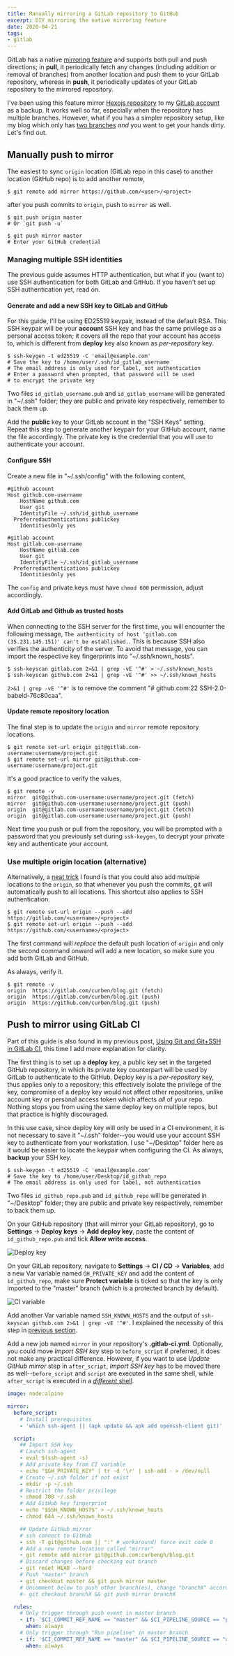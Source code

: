 ```yaml
---
title: Manually mirroring a GitLab repository to GitHub
excerpt: DIY mirroring the native mirroring feature
date: 2020-04-21
tags:
- gitlab
---
```


GitLab has a native [mirroring feature](https://docs.gitlab.com/ee/user/project/repository/repository_mirroring.html) and supports both pull and push directions; in **pull**, it periodically fetch any changes (including addition or removal of branches) from another location and push them to your GitLab repository, whereas in **push**, it periodically updates of your GitLab repository to the mirrored repository.

I've been using this feature mirror [Hexojs repository](https://github.com/hexojs) to my [GitLab account](https://gitlab.com/curben) as a backup. It works well so far, especially when the repository has multiple branches. However, what if you has a simpler repository setup, like my blog which only has [two branches](https://gitlab.com/curben/blog/-/branches) _and_ you want to get your hands dirty. Let's find out.

## Manually push to mirror

The easiest to sync `origin` location (GitLab repo in this case) to another location (GitHub repo) is to add another remote,

```
$ git remote add mirror https://github.com/<user>/<project>
```

after you push commits to `origin`, push to `mirror` as well.

```
$ git push origin master
# Or `git push -u`

$ git push mirror master
# Enter your GitHub credential
```

### Managing multiple SSH identities

The previous guide assumes HTTP authentication, but what if you (want to) use SSH authentication for both GitLab and GitHub. If you haven't set up SSH authentication yet, read on.

#### Generate and add a new SSH key to GitLab and GitHub

For this guide, I'll be using ED25519 keypair, instead of the default RSA. This SSH keypair will be your **account** SSH key and has the same privilege as a personal access token; it covers all the repo that your account has access to, which is different from **deploy** key also known as _per-repository_ key.

```
$ ssh-keygen -t ed25519 -C 'email@example.com'
# Save the key to /home/user/.ssh/id_gitlab_username
# The email address is only used for label, not authentication
# Enter a password when prompted, that password will be used
# to encrypt the private key
```

Two files `id_gitlab_username.pub` and `id_gitlab_username` will be generated in "~/.ssh" folder; they are public and private key respectively, remember to back them up.

Add the **public** key to your GitLab account in the "SSH Keys" setting. Repeat this step to generate another keypair for your GitHub account, name the file accordingly. The private key is the credential that you will use to authenticate your account.

#### Configure SSH

Create a new file in "~/.ssh/config" with the following content,

```
#github account
Host github.com-username
	HostName github.com
	User git
	IdentityFile ~/.ssh/id_github_username
  Preferredauthentications publickey
	IdentitiesOnly yes

#gitlab account
Host gitlab.com-username
	HostName gitlab.com
	User git
	IdentityFile ~/.ssh/id_gitlab_username
  Preferredauthentications publickey
	IdentitiesOnly yes
```

The `config` and private keys must have `chmod 600` permission, adjust accordingly.

#### Add GitLab and Github as trusted hosts

When connecting to the SSH server for the first time, you will encounter the following message, `The authenticity of host 'gitlab.com (35.231.145.151)' can't be established.`. This is because SSH also verifies the authenticity of the server. To avoid that message, you can import the respective key fingerprints into "~/.ssh/known_hosts".

```
$ ssh-keyscan gitlab.com 2>&1 | grep -vE '^#' > ~/.ssh/known_hosts
$ ssh-keyscan github.com 2>&1 | grep -vE '^#' >> ~/.ssh/known_hosts
```

`2>&1 | grep -vE '^#'` is to remove the comment "# github.com:22 SSH-2.0-babeld-76c80caa".

#### Update remote repository location

The final step is to update the `origin` and `mirror` remote repository locations.

```
$ git remote set-url origin git@gitlab.com-username:username/project.git
$ git remote set-url mirror git@github.com-username:username/project.git
```

It's a good practice to verify the values,

```
$ git remote -v
mirror	git@github.com-username:username/project.git (fetch)
mirror	git@github.com-username:username/project.git (push)
origin	git@gitlab.com-username:username/project.git (fetch)
origin	git@gitlab.com-username:username/project.git (push)
```

Next time you push or pull from the repository, you will be prompted with a password that you previously set during `ssh-keygen`, to decrypt your private key and authenticate your account.

### Use multiple origin location (alternative)

Alternatively, a [neat trick](https://stackoverflow.com/a/12795747) I found is that you could also add _multiple_ locations to the `origin`, so that whenever you push the commits, git will automatically push to all locations. This shortcut also applies to SSH authentication.

```
$ git remote set-url origin --push --add https://gitlab.com/<username>/<project>
$ git remote set-url origin --push --add https://github.com/<username>/<project>
```

The first command will _replace_ the default push location of `origin` and only the second command onward will add a new location, so make sure you add both GitLab and GitHub.

As always, verify it.

```
$ git remote -v
origin	https://gitlab.com/curben/blog.git (fetch)
origin	https://gitlab.com/curben/blog.git (push)
origin	https://github.com/curben/blog.git (push)
```

## Push to mirror using GitLab CI

Part of this guide is also found in my previous post, [Using Git and Git+SSH in GitLab CI](/blog/2019/10/03/git-ssh-gitlab-ci#mirror-gitlab-to-github), this time I add more explanation for clarity.

The first thing is to set up a **deploy** key, a public key set in the targeted GitHub repository, in which its private key counterpart will be used by GitLab to authenticate to the GitHub. Deploy key is a _per-repository_ key, thus applies only to a repository; this effectively isolate the privilege of the key, compromise of a deploy key would not affect other repositories, unlike account key or personal access token which affects _all_ of your repo. Nothing stops you from using the same deploy key on multiple repos, but that practice is highly discouraged.

In this use case, since deploy key will only be used in a CI environment, it is not necessary to save it "~/.ssh" folder--you would use your account SSH key to authenticate from your workstation. I use "~/Desktop" folder here as it would be easier to locate the keypair when configuring the CI. As always, **backup** your SSH key.

```
$ ssh-keygen -t ed25519 -C 'email@example.com'
# Save the key to /home/user/Desktop/id_github_repo
# The email address is only used for label, not authentication
```

Two files `id_github_repo.pub` and `id_github_repo` will be generated in "~/Desktop" folder; they are public and private key respectively, remember to back them up.

On your GitHub repository (that will mirror your GitLab repository), go to **Settings** -> **Deploy keys** -> **Add deploy key**, paste the content of `id_github_repo.pub` and tick **Allow write access**.

![Deploy key](20200421/deploy-key.png)

On your GitLab repository, navigate to **Settings** -> **CI / CD** -> **Variables**, add a new Var variable named `GH_PRIVATE_KEY` and add the content of `id_github_repo`, make sure **Protect variable** is ticked so that the key is only imported to the "master" branch (which is a protected branch by default).

![CI variable](20200421/ci-variable.png)

Add another Var variable named `SSH_KNOWN_HOSTS` and the output of `ssh-keyscan github.com 2>&1 | grep -vE '^#'`. I explained the necessity of this step in [previous section](#add-gitLab-and-github-as-trusted-hosts).

Add a new job named `mirror` in your repository's **.gitlab-ci.yml**. Optionally, you could move _Import SSH key_ step to `before_script` if preferred, it does not make any practical difference. However, if you want to use _Update GitHub mirror_ step in `after_script`, _Import SSH key_  has to be moved there as well--`before_script` and `script` are executed in the same shell, while `after_script` is executed in a [_different_ shell](https://docs.gitlab.com/ee/ci/yaml/#before_script-and-after_script).


``` yml
image: node:alpine

mirror:
  before_script:
    # Install prerequisites
    - 'which ssh-agent || (apk update && apk add openssh-client git)'

  script:
    ## Import SSH key
    # Launch ssh-agent
    - eval $(ssh-agent -s)
    # Add private key from CI variable
    - echo "$GH_PRIVATE_KEY" | tr -d '\r' | ssh-add - > /dev/null
    # Create ~/.ssh folder if not exist
    - mkdir -p ~/.ssh
    # Restrict the folder privilege
    - chmod 700 ~/.ssh
    # Add GitHub key fingerprint
    - echo "$SSH_KNOWN_HOSTS" > ~/.ssh/known_hosts
    - chmod 644 ~/.ssh/known_hosts

    ## Update GitHub mirror
    # ssh connect to GitHub
    - ssh -T git@github.com || ":" # workaround) force exit code 0
    # Add a new remote location called "mirror"
    - git remote add mirror git@github.com:curbengh/blog.git
    # Discard changes before checking out branch
    - git reset HEAD --hard
    # Push "master" branch
    - git checkout master && git push mirror master
    # Uncomment below to push other branch(es), change "branchX" according to your need
    #- git checkout branchX && git push mirror branchX

  rules:
    # Only trigger through push event in master branch
    - if: '$CI_COMMIT_REF_NAME == "master" && $CI_PIPELINE_SOURCE == "push"'
      when: always
    # Only trigger through "Run pipeline" in master branch
    - if: '$CI_COMMIT_REF_NAME == "master" && $CI_PIPELINE_SOURCE == "web"'
      when: always
```
